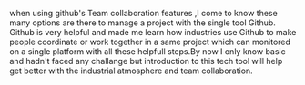 when using github's Team collaboration features ,I come to know these many options are there to manage a project with the single tool Github. Github is very helpful and made me learn how industries use Github to make people coordinate or work  together in a same project which can monitored on a single platform with all these helpfull steps.By now I only know basic and hadn't faced any challange but introduction to this tech tool will help get better with the industrial atmosphere and team collaboration.
